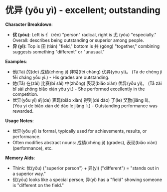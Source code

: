 # **优异 (yōu yì) - excellent; outstanding**

**Character Breakdown**:  
- **优 (yōu)**: Left is 亻 (rén) "person" radical, right is 尤 (yóu) "especially." Overall: describes being outstanding or superior among people.  
- **异 (yì)**: Top is 田 (tián) "field," bottom is 共 (gòng) "together," combining suggests something "different" or "unusual."

**Examples**:  
- 他(Tā) 的(de) 成绩(chéng jì) 非常(fēi cháng) 优异(yōu yì)。 (Tā de chéng jì fēi cháng yōu yì.) - His grades are outstanding.  
- 她(Tā) 在(zài) 比赛(bǐ sài) 中(zhōng) 表现(biǎo xiàn) 优异(yōu yì)。 (Tā zài bǐ sài zhōng biǎo xiàn yōu yì.) - She performed excellently in the competition.  
- 优异(yōu yì) 的(de) 表现(biǎo xiàn) 得到(dé dào) 了(le) 奖励(jiǎng lì)。 (Yōu yì de biǎo xiàn dé dào le jiǎng lì.) - Outstanding performance was rewarded.

**Usage Notes**:  
- 优异(yōu yì) is formal, typically used for achievements, results, or performance.  
- Often modifies abstract nouns: 成绩(chéng jì) (grades), 表现(biǎo xiàn) (performance), etc.

**Memory Aids**:  
- Think: 优(yōu) ("superior person") + 异(yì) ("different") = "stands out in a superior way."  
- 优(yōu) looks like a special person; 异(yì) has a "field" showing someone is "different on the field."
